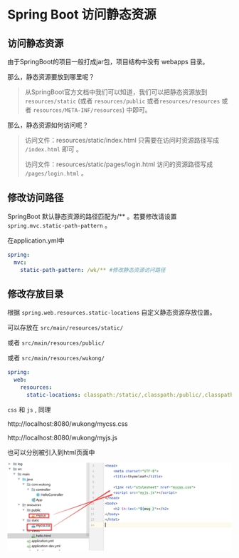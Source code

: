 # Spring Boot 访问静态资源
## 访问静态资源

由于SpringBoot的项目一般打成jar包，项目结构中没有 webapps 目录。   

那么，静态资源要放到哪里呢？

> 从SpringBoot官方文档中我们可以知道，我们可以把静态资源放到 `resources/static`   (或者 `resources/public` 或者`resources/resources` 或者 `resources/META-INF/resources`) 中即可。



那么，静态资源如何访问呢？

> 访问文件：resources/static/index.html  只需要在访问时资源路径写成 `/index.html` 即可 。
>
> 访问文件：resources/static/pages/login.html  访问的资源路径写成 `/pages/login.html`  。





## 修改访问路径

SpringBoot 默认静态资源的路径匹配为/** 。若要修改请设置  `spring.mvc.static-path-pattern`  。

在application.yml中

~~~~yml
spring:
  mvc:
    static-path-pattern: /wk/** #修改静态资源访问路径
~~~~



## 修改存放目录

根据 `spring.web.resources.static-locations`  自定义静态资源存放位置。   

可以存放在 `src/main/resources/static/`	     

或者  `src/main/resources/public/ `    

或者  `src/main/resources/wukong/`     

```yaml
spring:
  web:
    resources:
      static-locations: classpath:/static/,classpath:/public/,classpath:/resources/
```



`css`  和  `js` , 同理    

http://localhost:8080/wukong/mycss.css  

http://localhost:8080/wukong/myjs.js  

也可以分别被引入到html页面中  



![image-20210212221525314](../img/image-20210212221525314.png)

<br><br><br>



